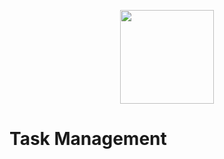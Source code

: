 <p align="center"><a href="https://delwar-ecommerce.netlify.app/" target="_blank" ><img src="https://github.com/DelwarSumon/fs13-CSS-SASS/blob/main/logo.png?raw=true" style="width:150px; height:auto;"></a></p>

# Task Management
